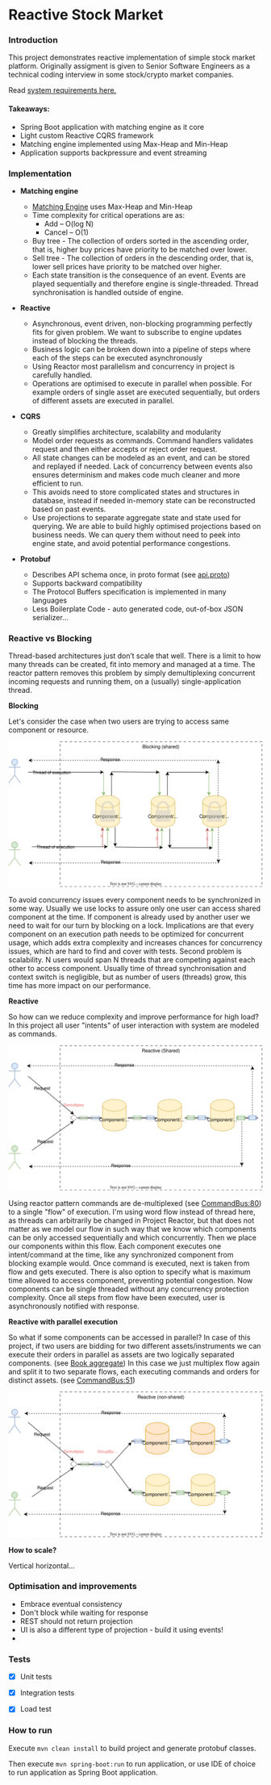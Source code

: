 # Reactive Stock Market

### Introduction

This project demonstrates reactive implementation of simple stock market platform.
Originally assigment is given to Senior Software Engineers as a technical coding interview in some stock/crypto market companies.

Read [system requirements here.](system_requirements.pdf)

#### Takeaways:
- Spring Boot application with matching engine as it core
- Light custom Reactive CQRS framework
- Matching engine implemented using Max-Heap and Min-Heap
- Application supports backpressure and event streaming

### Implementation

- **Matching engine**
    + [Matching Engine](src/main/java/com/github/schananas/reactivestockmarket/domain/engine/MatchingEngine.java) uses Max-Heap and Min-Heap
    + Time complexity for critical operations are as:
        + Add – O(log N)
        + Cancel – O(1)
    + Buy tree - The collection of orders sorted in the ascending order, that is, higher buy prices have priority to be matched over lower.
    + Sell tree - The collection of orders in the descending order, that is, lower sell prices have priority to be matched over higher.
    + Each state transition is the consequence of an event. Events are played sequentially and therefore engine is single-threaded. Thread synchronisation is handled outside of engine.

- **Reactive**
    + Asynchronous, event driven, non-blocking programming perfectly fits for given problem. We want to subscribe to engine updates instead of blocking the threads.
    + Business logic can be broken down into a pipeline of steps where each of the steps can be executed asynchronously
    + Using Reactor most parallelism and concurrency in project is carefully handled.
    + Operations are optimised to execute in parallel when possible. For example orders of single asset are executed sequentially, but orders of different assets are executed in parallel.


- **CQRS**
    + Greatly simplifies architecture, scalability and modularity
    + Model order requests as commands. Command handlers validates request and then either accepts or reject order request.
    + All state changes can be modeled as an event, and can be stored and replayed if needed. Lack of concurrency between events also ensures determinism and makes code much cleaner and more efficient to run.
    + This avoids need to store complicated states and structures in database, instead if needed in-memory state can be reconstructed based on past events.
    + Use projections to separate aggregate state and state used for querying. We are able to build highly optimised projections based on business needs. We can query them without need to peek into engine state, and avoid potential performance congestions.


- **Protobuf**
    + Describes API schema once, in proto format (see [api.proto](src/main/resources/api.proto))
    + Supports backward compatibility
    + The Protocol Buffers specification is implemented in many languages
    + Less Boilerplate Code - auto generated code, out-of-box JSON serializer...

### Reactive vs Blocking

Thread-based architectures just don’t scale that well. There is a limit to how many threads can be created, fit into memory and managed at a time. The reactor pattern removes this problem by simply demultiplexing concurrent incoming requests and running them, on a (usually) single-application thread.

**Blocking**

Let's consider the case when two users are trying to access same component or resource.

![Blocking shared](img/blocking_shared.svg)

To avoid concurrency issues every component needs to be synchronized in some way. Usually we use locks to assure only one user can access shared component at the time.
If component is already used by another user we need to wait for our turn by blocking on a lock. Implications are that every component on an execution path needs to be optimized for concurrent usage, which adds extra complexity and increases chances for concurrency issues, which are hard to find and cover with tests.
Second problem is scalability. N users would span N threads that are competing against each other to access component. Usually time of thread synchronisation and context switch is negligible, but as number of users (threads) grow, this time has more impact on our performance. 

**Reactive**

So how can we reduce complexity and improve performance for high load? In this project all user "intents" of user interaction with system are modeled as commands.

![Reactive shared](img/reactive_shared.svg)

Using reactor pattern commands are de-multiplexed (see [CommandBus:80](src/main/java/com/github/schananas/reactivestockmarket/domain/bus/CommandBus.java)) to a single "flow" of execution. I'm using word flow instead of thread here, as threads can arbitrarily be changed in Project Reactor, but that does not matter as we model our flow in such way that we know which components can be only accessed sequentially and which concurrently.
Then we place our components within this flow. Each component executes one intent/command at the time, like any synchronized component from blocking example would. Once command is executed, next is taken from flow and gets executed. There is also option to specify what is maximum time allowed to access component, preventing potential congestion. 
Now components can be single threaded without any concurrency protection complexity.
Once all steps from flow have been executed, user is asynchronously notified with response.

**Reactive with parallel execution**

So what if some components can be accessed in parallel? In case of this project, if two users are bidding for two different assets/instruments we can execute their orders in parallel as assets are two logically separated components. (see [Book aggregate](src/main/java/com/github/schananas/reactivestockmarket/domain/Book.java))
In this case we just multiplex flow again and split it to two separate flows, each executing commands and orders for distinct assets. (see [CommandBus:51](src/main/java/com/github/schananas/reactivestockmarket/domain/bus/CommandBus.java))

![Reactive non-shared](img/reactive_non_shared.svg)

**How to scale?** 

Vertical horizontal...


### Optimisation and improvements

- Embrace eventual consistency
- Don't block while waiting for response
- REST should not return projection
- UI is also a different type of projection - build it using events!
- 
### Tests

- [x] Unit tests
- [x] Integration tests
- [x] Load test


### How to run

Execute `mvn clean install` to build project and generate protobuf classes.

Then execute `mvn spring-boot:run` to run application, or use IDE of choice to run application as Spring Boot application.